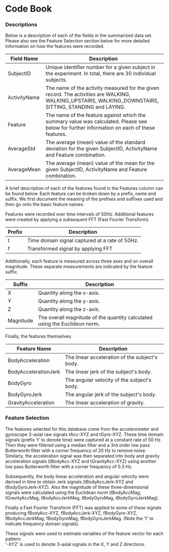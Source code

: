 Code Book
=====

### Descriptions

Below is a description of each of the fields in the summarized data set. Please also see the Feature Selection section below for more detailed information on how the features were recorded.

| Field Name     | Description
|---             |---
| SubjectID      | Unique identifier number for a given subject in the experiment. In total, there are 30 individual subjects.
| ActivityName   | The name of the activity measured for the given record. The activities are WALKING, WALKING_UPSTAIRS, WALKING_DOWNSTAIRS, SITTING, STANDING and LAYING.
| Feature        | The name of the feature against which the summary value was calculated. Please see below for further information on each of these features.
| AverageStd     | The average (mean) value of the standard deviation for the given SubjectID, ActivityName and Feature combination.
| AverageMean    | The average (mean) value of the mean for the given SubjectID, ActivityName and Feature combination.

A brief description of each of the features found in the Features column can be found below. Each feature can be broken down by a prefix, name and suffix. We first document the meaning of the prefixes and suffixes used and then go onto the basic feature names:

Features were recorded over time intervals of 50Hz. Additional features were created by applying a subsequent FFT (Fast Fourier Transform).

| Prefix  | Description
|---      |---
| t       | Time domain signal captured at a rate of 50Hz.
| f       | Transformed signal by applying FFT

Additionally, each feature is measured across three axes and on overall magnitude. These separate measurements are indicated by the feature suffix.

| Suffix    | Description
|---        |---
| X         | Quantity along the x-axis.
| Y         | Quantity along the y-axis.
| Z         | Quantity along the z-axis.
| Magnitude | The overall magnitude of the quantity calculated using the Euclideun norm.

Finally, the features themselves.

| Feature Name             | Description
|---                       |---
| BodyAcceleration         | The linear acceleration of the subject's body.
| BodyAccelerationJerk     | The linear jerk of the subject's body.
| BodyGyro                 | The angular velocity of the subject's body.
| BodyGyroJerk             | The angular jerk of the subject's body.
| GravityAcceleration      | The linear acceleration of gravity.

### Feature Selection

The features selected for this database come from the accelerometer and gyroscope 3-axial raw signals tAcc-XYZ and tGyro-XYZ. These time domain signals (prefix 't' to denote time) were captured at a constant rate of 50 Hz. Then they were filtered using a median filter and a 3rd order low pass Butterworth filter with a corner frequency of 20 Hz to remove noise. Similarly, the acceleration signal was then separated into body and gravity acceleration signals (tBodyAcc-XYZ and tGravityAcc-XYZ) using another low pass Butterworth filter with a corner frequency of 0.3 Hz. 

Subsequently, the body linear acceleration and angular velocity were derived in time to obtain Jerk signals (tBodyAccJerk-XYZ and tBodyGyroJerk-XYZ). Also the magnitude of these three-dimensional signals were calculated using the Euclidean norm (tBodyAccMag, tGravityAccMag, tBodyAccJerkMag, tBodyGyroMag, tBodyGyroJerkMag). 

Finally a Fast Fourier Transform (FFT) was applied to some of these signals producing fBodyAcc-XYZ, fBodyAccJerk-XYZ, fBodyGyro-XYZ, fBodyAccJerkMag, fBodyGyroMag, fBodyGyroJerkMag. (Note the 'f' to indicate frequency domain signals). 

These signals were used to estimate variables of the feature vector for each pattern:  
'-XYZ' is used to denote 3-axial signals in the X, Y and Z directions.
